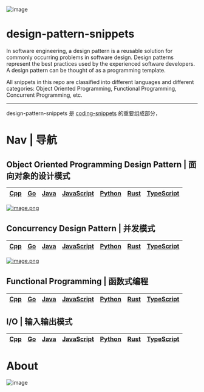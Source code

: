 ![image](https://user-images.githubusercontent.com/5803001/45917824-f2641680-beaf-11e8-8076-b0f139d88270.png)

# design-pattern-snippets

In software engineering, a design pattern is a reusable solution for commonly occurring problems in software design. Design patterns represent the best practices used by the experienced software developers. A design pattern can be thought of as a programming template.

All snippets in this repo are classified into different languages and different categories: Object Oriented Programming, Functional Programming, Concurrent Programming, etc.

---

design-pattern-snippets 是 [coding-snippets](https://github.com/wxyyxc1992/coding-snippets) 的重要组成部分，

# Nav | 导航

## Object Oriented Programming Design Pattern | 面向对象的设计模式

| [Cpp](./cpp/oop) | [Go](./go/oop) | [Java](./java/oop) | [JavaScript](./js/oop) | [Python](./python/oop) | [Rust](./rust/oop) | [TypeScript](./ts/oop) |
| ---------------- | -------------- | ------------------ | ---------------------- | ---------------------- | ------------------ | ---------------------- |


[![image.png](https://i.postimg.cc/13fB6XPX/image.png)](https://postimg.cc/tsGFGXsG)

## Concurrency Design Pattern | 并发模式

| [Cpp](./cpp/concurrency) | [Go](./go/concurrency) | [Java](./java/concurrency) | [JavaScript](./js/concurrency) | [Python](./python/concurrency) | [Rust](./rust/concurrency) | [TypeScript](./ts/concurrency) |
| ------------------------ | ---------------------- | -------------------------- | ------------------------------ | ------------------------------ | -------------------------- | ------------------------------ |


[![image.png](https://i.postimg.cc/h4JgRZVv/image.png)](https://postimg.cc/z314njtY)

## Functional Programming | 函数式编程

| [Cpp](./cpp/concurrency) | [Go](./go/concurrency) | [Java](./java/concurrency) | [JavaScript](./js/concurrency) | [Python](./python/concurrency) | [Rust](./rust/concurrency) | [TypeScript](./ts/concurrency) |
| ------------------------ | ---------------------- | -------------------------- | ------------------------------ | ------------------------------ | -------------------------- | ------------------------------ |


## I/O | 输入输出模式

| [Cpp](./cpp/concurrency) | [Go](./go/concurrency) | [Java](./java/concurrency) | [JavaScript](./js/concurrency) | [Python](./python/concurrency) | [Rust](./rust/concurrency) | [TypeScript](./ts/concurrency) |
| ------------------------ | ---------------------- | -------------------------- | ------------------------------ | ------------------------------ | -------------------------- | ------------------------------ |


# About

![image](https://user-images.githubusercontent.com/5803001/51801467-483f3580-2279-11e9-8668-f57d002b58f2.png)
